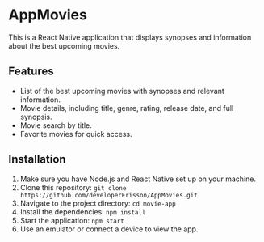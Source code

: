 # AppMovies
This is a React Native application that displays synopses and information about the best upcoming movies.

## Features
- List of the best upcoming movies with synopses and relevant information.
- Movie details, including title, genre, rating, release date, and full synopsis.
- Movie search by title.
- Favorite movies for quick access.

## Installation
1. Make sure you have Node.js and React Native set up on your machine.
2. Clone this repository: `git clone https://github.com/developerErisson/AppMovies.git`
3. Navigate to the project directory: `cd movie-app`
4. Install the dependencies: `npm install`
5. Start the application: `npm start`
6. Use an emulator or connect a device to view the app.
